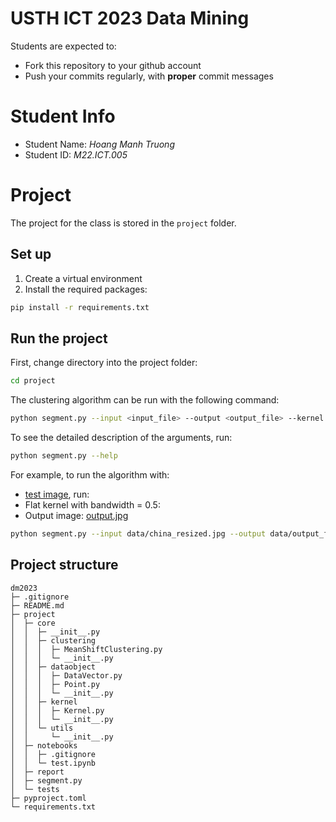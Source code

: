 USTH ICT 2023 Data Mining
=====================================

Students are expected to:
* Fork this repository to your github account
* Push your commits regularly, with **proper** commit messages


Student Info
=========================

* Student Name: *Hoang Manh Truong*
* Student ID: *M22.ICT.005*

Project
=========================

The project for the class is stored in the `project` folder.

## Set up

1. Create a virtual environment
2. Install the required packages: 

```bash
pip install -r requirements.txt
```

## Run the project

First, change directory into the project folder:

```bash
cd project
```

The clustering algorithm can be run with the following command:

```bash
python segment.py --input <input_file> --output <output_file> --kernel <kernel> --bandwidth <bandwidth> --verbose True
```

To see the detailed description of the arguments, run:

```bash
python segment.py --help
```

For example, to run the algorithm with:

- [test image](/project/data/china_resized.jpg), run:
- Flat kernel with bandwidth = 0.5:
- Output image: [output.jpg](/project/data/output.jpg)

```bash
python segment.py --input data/china_resized.jpg --output data/output_flat.jpg --kernel flat --bandwidth 0.5
```

## Project structure

```
dm2023
├─ .gitignore
├─ README.md
├─ project
│  ├─ core
│  │  ├─ __init__.py
│  │  ├─ clustering
│  │  │  ├─ MeanShiftClustering.py
│  │  │  └─ __init__.py
│  │  ├─ dataobject
│  │  │  ├─ DataVector.py
│  │  │  ├─ Point.py
│  │  │  └─ __init__.py
│  │  ├─ kernel
│  │  │  ├─ Kernel.py
│  │  │  └─ __init__.py
│  │  └─ utils
│  │     └─ __init__.py
│  ├─ notebooks
│  │  ├─ .gitignore
│  │  └─ test.ipynb
│  ├─ report
│  ├─ segment.py
│  └─ tests
├─ pyproject.toml
└─ requirements.txt
```

